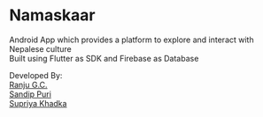 # Namaskaar

Android App which provides a platform to explore and interact with Nepalese culture  
Built using Flutter as SDK and Firebase as Database

Developed By:  
[Ranju G.C.](https://github.com/Itshyphen)   
[Sandip Puri](https://github.com/Sandippuri)   
[Supriya Khadka](https://github.com/Supriya090)   


